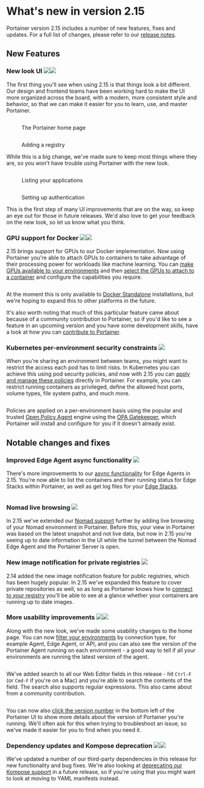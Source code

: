 # What's new in version 2.15

Portainer version 2.15 includes a number of new features, fixes and updates. For a full list of changes, please refer to our [release notes](release-notes.md).

## New Features

### New look UI ![](.gitbook/assets/button\_be.png)![](.gitbook/assets/button\_ce.png)

The first thing you'll see when using 2.15 is that things look a bit different. Our design and frontend teams have been working hard to make the UI more organized across the board, with a modern, more consistent style and behavior, so that we can make it easier for you to learn, use, and master Portainer.

<div>

<figure><img src=".gitbook/assets/2.15-ui-home-comparison.gif" alt=""><figcaption><p>The Portainer home page</p></figcaption></figure>

 

<figure><img src=".gitbook/assets/2.15-ui-addregistry-comparison.gif" alt=""><figcaption><p>Adding a registry</p></figcaption></figure>

</div>

While this is a big change, we've made sure to keep most things where they are, so you won't have trouble using Portainer with the new look.&#x20;

<div>

<figure><img src=".gitbook/assets/2.15-ui-applist-comparison.gif" alt=""><figcaption><p>Listing your applications</p></figcaption></figure>

 

<figure><img src=".gitbook/assets/2.15-ui-auth-comparison.gif" alt=""><figcaption><p>Setting up authentication</p></figcaption></figure>

</div>

This is the first step of many UI improvements that are on the way, so keep an eye out for those in future releases. We'd also love to get your feedback on the new look, so let us know what you think.

### GPU support for Docker ![](.gitbook/assets/button\_be.png)![](.gitbook/assets/button\_ce.png)

2.15 brings support for GPUs to our Docker implementation. Now using Portainer you're able to attach GPUs to containers to take advantage of their processing power for workloads like machine learning. You can [make GPUs available to your environments](admin/environments/add/docker.md) and then [select the GPUs to attach to a container](user/docker/containers/advanced.md#gpu) and configure the capabilities you require.

<figure><img src=".gitbook/assets/2.15-whatsnew-gpu.png" alt=""><figcaption></figcaption></figure>

At the moment this is only available to [Docker Standalone](start/install/agent/docker/) installations, but we're hoping to expand this to other platforms in the future.

It's also worth noting that much of this particular feature came about because of a community contribution to Portainer, so if you'd like to see a feature in an upcoming version and you have some development skills, have a look at how you can [contribute to Portainer](contribute/contribute.md).

### Kubernetes per-environment security constraints ![](.gitbook/assets/button\_be.png)

When you're sharing an environment between teams, you might want to restrict the access each pod has to limit risks. In Kubernetes you can achieve this using pod security policies, and now with 2.15 you can [apply and manage these policies](user/kubernetes/cluster/security.md) directly in Portainer. For example, you can restrict running containers as privileged, define the allowed host ports, volume types, file system paths, and much more.

<figure><img src=".gitbook/assets/2.15-whatsnew-podsec.png" alt=""><figcaption></figcaption></figure>

Policies are applied on a per-environment basis using the popular and trusted [Open Policy Agent](https://www.openpolicyagent.org/) engine using the [OPA Gatekeeper](https://github.com/open-policy-agent/gatekeeper), which Portainer will install and configure for you if it doesn't already exist.

## Notable changes and fixes

### Improved Edge Agent async functionality ![](.gitbook/assets/button\_be.png)

There's more improvements to our [async functionality](admin/settings/edge.md#deployment-sync-options) for Edge Agents in 2.15. You're now able to list the containers and their running status for Edge Stacks within Portainer, as well as get log files for your [Edge Stacks](user/edge/stacks.md).

<figure><img src=".gitbook/assets/2.15-whatsnew-async.png" alt=""><figcaption></figcaption></figure>

### Nomad live browsing ![](.gitbook/assets/button\_be.png)

In 2.15 we've extended our [Nomad support](user/nomad/) further by adding live browsing of your Nomad environment in Portainer. Before this, your view in Portainer was based on the latest snapshot and not live data, but now in 2.15 you're seeing up to date information in the UI while the tunnel between the Nomad Edge Agent and the Portainer Server is open.

### New image notification for private registries ![](.gitbook/assets/button\_be.png)

2.14 added the new image notification feature for public registries, which has been hugely popular. In 2.15 we've expanded this feature to cover private repositories as well, so as long as Portainer knows how to [connect to your registry](admin/registries/) you'll be able to see at a glance whether your containers are running up to date images.

### More usability improvements ![](.gitbook/assets/button\_be.png)![](.gitbook/assets/button\_ce.png)

Along with the new look, we've made some usability changes to the home page. You can now [filter your environments](user/home.md) by connection type, for example Agent, Edge Agent, or API, and you can also see the version of the Portainer Agent running on each environment - a good way to tell if all your environments are running the latest version of the agent.

<figure><img src=".gitbook/assets/2.15-whatsnew-filters.png" alt=""><figcaption></figcaption></figure>

We've added search to all our Web Editor fields in this release - hit `Ctrl-F` (or `Cmd-F` if you're on a Mac) and you're able to search the contents of the field. The search also supports regular expressions. This also came about from a community contribution.

<figure><img src=".gitbook/assets/2.15-whatsnew-search.png" alt=""><figcaption></figcaption></figure>

You can now also [click the version number](user/home.md#build-information) in the bottom left of the Portainer UI to show more details about the version of Portainer you're running. We'll often ask for this when trying to troubleshoot an issue, so we've made it easier for you to find when you need it.

### Dependency updates and Kompose deprecation ![](.gitbook/assets/button\_be.png)![](.gitbook/assets/button\_ce.png)

We've updated a number of our third-party dependencies in this release for new functionality and bug fixes. We're also looking at [deprecating our Kompose support](advanced/deprecated.md) in a future release, so if you're using that you might want to look at moving to YAML manifests instead.
